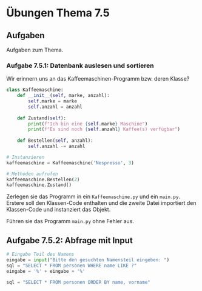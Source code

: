 # Übungen Thema 7.5

## Aufgaben

Aufgaben zum Thema.

### Aufgabe 7.5.1: Datenbank auslesen und sortieren

Wir erinnern uns an das Kaffeemaschinen-Programm bzw. deren Klasse?

```py
class Kaffeemaschine:
    def __init__(self, marke, anzahl):
        self.marke = marke
        self.anzahl = anzahl
    
    def Zustand(self):
        print(f"Ich bin eine {self.marke} Maschine")
        print(f"Es sind noch {self.anzahl} Kaffee(s) verfügbar")
    
    def Bestellen(self, anzahl):
        self.anzahl -= anzahl

# Instanzieren
kaffeemaschine = Kaffeemaschine('Nespresso', 3)

# Methoden aufrufen
kaffeemaschine.Bestellen(2)
kaffeemaschine.Zustand()
```

Zerlegen sie das Programm in  ein `Kaffeemaschine.py` und ein `main.py`. Erstere soll den Klassen-Code enthalten und die zweite Datei importiert den Klassen-Code und instanziert das Objekt.

Führen sie das Programm `main.py` ohne Fehler aus.

## Aufgabe 7.5.2: Abfrage mit Input

```python
# Eingabe Teil des Namens
eingabe = input("Bitte den gesuchten Namensteil eingeben: ")
sql = "SELECT * FROM personen WHERE name LIKE ?"
eingabe = '%' + eingabe + '%'
```





```python
sql = "SELECT * FROM personen ORDER BY name, vorname"
```